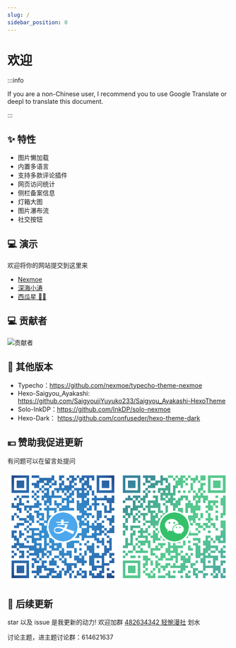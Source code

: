```yaml
---
slug: /
sidebar_position: 0
---
```


# 欢迎

:::info

If you are a non-Chinese user, I recommend you to use Google Translate or deepl to translate this document.

:::

## ✨ 特性

- 图片懒加载
- 内置多语言
- 支持多款评论插件
- 网页访问统计
- 侧栏备案信息
- 灯箱大图
- 图片瀑布流
- 社交按钮

## 💻 演示

欢迎将你的网站提交到这里来

- [Nexmoe](https://nexmoe.com/)
- [深海小涛](https://hexo.xtaolink.cn/)
- [西瓜星 🍉✨](https://suikastar.com/)

## 💻 贡献者

![贡献者](https://opencollective.com/hexo-theme-nexmoe/contributors.svg?width=890&button=false)
## 🎇 其他版本

- Typecho：https://github.com/nexmoe/typecho-theme-nexmoe
- Hexo-Saigyou_Ayakashi: https://github.com/SaigyoujiYuyuko233/Saigyou_Ayakashi-HexoTheme
- Solo-InkDP：https://github.com/InkDP/solo-nexmoe
- Hexo-Dark： https://github.com/confuseder/hexo-theme-dark

## 💴 赞助我促进更新

有问题可以在留言处提问 

![支付二维码](welcome/ee0093ead3ca8145522ba766c3f9a0ee.png)

## 🍻 后续更新

star 以及 issue 是我更新的动力! 欢迎加群 [482634342 轻惋漫社](https://jq.qq.com/?_wv=1027&k=5CfKHun) 划水

讨论主题，进主题讨论群：614621637

